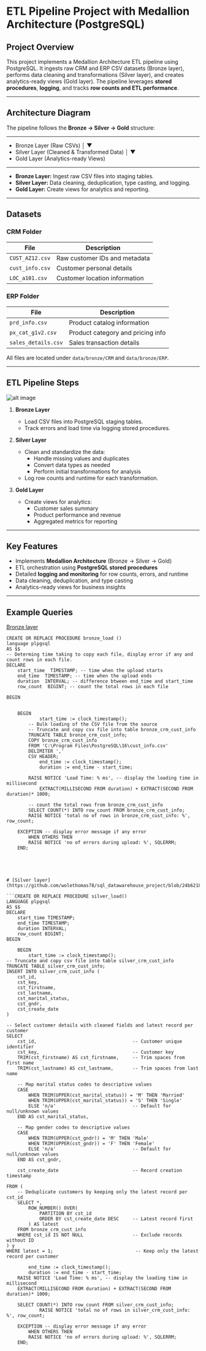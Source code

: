 
# ETL Pipeline Project with Medallion Architecture (PostgreSQL)

## Project Overview
This project implements a Medallion Architecture ETL pipeline using PostgreSQL. It ingests raw CRM and ERP CSV datasets (Bronze layer), performs data cleaning and transformations (Silver layer), and creates analytics-ready views (Gold layer). The pipeline leverages **stored procedures**, **logging**, and tracks **row counts and ETL performance**.

---

## Architecture Diagram
The pipeline follows the **Bronze → Silver → Gold** structure:

---
- Bronze Layer (Raw CSVs)
│
▼
- Silver Layer (Cleaned & Transformed Data)
│
▼
- Gold Layer (Analytics-ready Views)
---

- **Bronze Layer:** Ingest raw CSV files into staging tables.
- **Silver Layer:** Data cleaning, deduplication, type casting, and logging.
- **Gold Layer:** Create views for analytics and reporting.
---

## Datasets

### CRM Folder
| File | Description |
|------|-------------|
| `CUST_AZ12.csv` | Raw customer IDs and metadata |
| `cust_info.csv` | Customer personal details |
| `LOC_a101.csv` | Customer location information |

### ERP Folder
| File | Description |
|------|-------------|
| `prd_info.csv` | Product catalog information |
| `px_cat_g1v2.csv` | Product category and pricing info |
| `sales_details.csv` | Sales transaction details |

All files are located under `data/bronze/CRM` and `data/bronze/ERP`.

---

## ETL Pipeline Steps

![alt image](https://github.com/wolethomas78/sql_datawarehouse_project/blob/7b1b0d99fc21e21df678a61f677b076b5d0bec28/DWH_Architecture.png)
1. **Bronze Layer**
   - Load CSV files into PostgreSQL staging tables.
   - Track errors and load time via logging stored procedures.

2. **Silver Layer**
   - Clean and standardize the data:
     - Handle missing values and duplicates
     - Convert data types as needed
     - Perform initial transformations for analysis
   - Log row counts and runtime for each transformation.

3. **Gold Layer**
   - Create views for analytics:
     - Customer sales summary
     - Product performance and revenue
     - Aggregated metrics for reporting

---

## Key Features
- Implements **Medallion Architecture** (Bronze → Silver → Gold)
- ETL orchestration using **PostgreSQL stored procedures**
- Detailed **logging and monitoring** for row counts, errors, and runtime
- Data cleaning, deduplication, and type casting
- Analytics-ready views for business insights

---

## Example Queries
[Bronze layer](https://github.com/wolethomas78/sql_datawarehouse_project/blob/af8b612bb1e94eb932118f50bc7c1409850d950f/bronze_layer_code)
```-- Creating store procedure for re-useability
CREATE OR REPLACE PROCEDURE bronze_load ()
language plpgsql
AS $$
-- Determing time taking to copy each file, display error if any and count rows in each file.
DECLARE
	start_time  TIMESTAMP; -- time when the upload starts
	end_time  TIMESTAMP; -- time when the upload ends
	duration  INTERVAL; -- difference btween end_time and start_time
	row_count  BIGINT; -- count the total rows in each file

BEGIN 
	

	BEGIN
			start_time := clock_timestamp();
		-- Bulk loading of the CSV file from the source
		-- Truncate and copy csv file into table bronze_crm_cust_info
		TRUNCATE TABLE bronze_crm_cust_info; 
		COPY bronze_crm_cust_info
		FROM 'C:\Program Files\PostgreSQL\16\cust_info.csv'
		DELIMITER ','
		CSV HEADER;
			end_time := clock_timestamp();
			duration := end_time - start_time;
      
		RAISE NOTICE 'Load Time: % ms', -- display the loading time in millisecond
			EXTRACT(MILLISECOND FROM duration) + EXTRACT(SECOND FROM duration)* 1000;
			
		-- count the total rows from bronze_crm_cust_info
		SELECT COUNT(*) INTO row_count FROM bronze_crm_cust_info;
		RAISE NOTICE 'total no of rows in bronze_crm_cust_info: %', row_count;
			
	EXCEPTION -- display error message if any error
		WHEN OTHERS THEN
		RAISE NOTICE 'no of errors during upload: %', SQLERRM;
	END;





# [Silver layer](https://github.com/wolethomas78/sql_datawarehouse_project/blob/24b621863a96f6da11f1d3208541ae1053317658/silver_layer_code)

```CREATE OR REPLACE PROCEDURE silver_load()
LANGUAGE plpgsql
AS $$
DECLARE 
	start_time TIMESTAMP;
	end_time TIMESTAMP;
	duration INTERVAL;
	row_count BIGINT;
BEGIN

	BEGIN 
		start_time := clock_timestamp();
-- Truncate and copy csv file into table silver_crm_cust_info
TRUNCATE TABLE silver_crm_cust_info;
INSERT INTO silver_crm_cust_info (
	cst_id,
	cst_key,
	cst_firstname,
	cst_lastname,
	cst_marital_status,
	cst_gndr,
	cst_create_date
) 

-- Select customer details with cleaned fields and latest record per customer
SELECT 
    cst_id,                                   -- Customer unique identifier
    cst_key,                                  -- Customer key 
    TRIM(cst_firstname) AS cst_firstname,     -- Trim spaces from first name
    TRIM(cst_lastname) AS cst_lastname,       -- Trim spaces from last name

    -- Map marital status codes to descriptive values
    CASE
        WHEN TRIM(UPPER(cst_marital_status)) = 'M' THEN 'Married'
        WHEN TRIM(UPPER(cst_marital_status)) = 'S' THEN 'Single'
        ELSE 'n/a'                            -- Default for null/unknown values
    END AS cst_marital_status,

    -- Map gender codes to descriptive values
    CASE
        WHEN TRIM(UPPER(cst_gndr)) = 'M' THEN 'Male'
        WHEN TRIM(UPPER(cst_gndr)) = 'F' THEN 'Female'
        ELSE 'n/a'                            -- Default for null/unknown values
    END AS cst_gndr,	

    cst_create_date                           -- Record creation timestamp

FROM (
    -- Deduplicate customers by keeping only the latest record per cst_id
    SELECT *,
        ROW_NUMBER() OVER(
            PARTITION BY cst_id 
            ORDER BY cst_create_date DESC     -- Latest record first
        ) AS latest
    FROM bronze_crm_cust_info
    WHERE cst_id IS NOT NULL                  -- Exclude records without ID
) y
WHERE latest = 1;                              -- Keep only the latest record per customer

		end_time := clock_timestamp();
		duration := end_time - start_time;
	RAISE NOTICE 'Load Time: % ms', -- display the loading time in millisecond
	EXTRACT(MILLISECOND FROM duration) + EXTRACT(SECOND FROM duration)* 1000;

	SELECT COUNT(*) INTO row_count FROM silver_crm_cust_info;
			RAISE NOTICE 'total no of rows in silver_crm_cust_info: %', row_count;
			
	EXCEPTION -- display error message if any error
		WHEN OTHERS THEN
		RAISE NOTICE 'no of errors during upload: %', SQLERRM;
	END;














